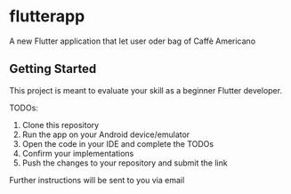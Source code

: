 # flutterapp

A new Flutter application that let user oder bag of Caffè Americano

## Getting Started

This project is meant to evaluate your skill as a beginner Flutter developer.

TODOs:
1. Clone this repository
2. Run the app on your Android device/emulator
3. Open the code in your IDE and complete the TODOs
4. Confirm your implementations
5. Push the changes to your repository and submit the link

Further instructions will be sent to you via email
